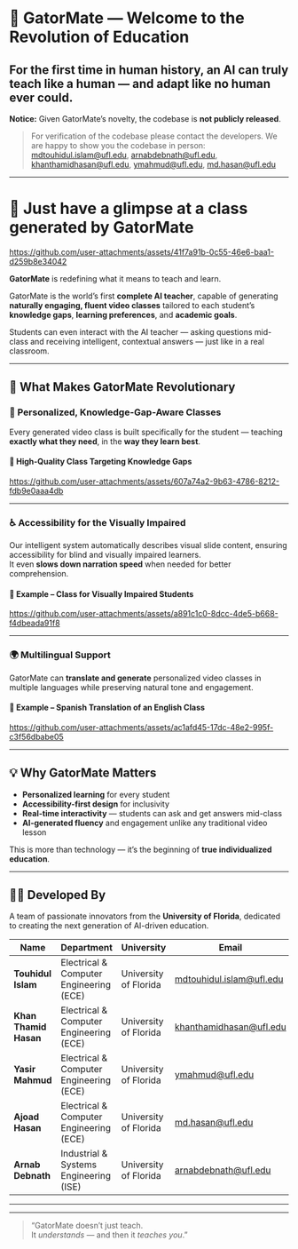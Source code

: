 # 🐊 GatorMate — Welcome to the Revolution of Education
## For the first time in human history, an AI can truly **teach like a human — and adapt like no human ever could**.

**Notice:** Given GatorMate’s novelty, the codebase is **not publicly released**.  
> For verification of the codebase please contact the developers. We are happy to show you the codebase in person:  
> mdtouhidul.islam@ufl.edu, arnabdebnath@ufl.edu, khanthamidhasan@ufl.edu, ymahmud@ufl.edu, md.hasan@ufl.edu
---
# 🎥 Just have a glimpse at a class generated by GatorMate  
https://github.com/user-attachments/assets/41f7a91b-0c55-46e6-baa1-d259b8e34042  

**GatorMate** is redefining what it means to teach and learn.  

GatorMate is the world’s first **complete AI teacher**, capable of generating **naturally engaging, fluent video classes** tailored to each student’s **knowledge gaps**, **learning preferences**, and **academic goals**.

Students can even interact with the AI teacher — asking questions mid-class and receiving intelligent, contextual answers — just like in a real classroom.

---

## 🎯 What Makes GatorMate Revolutionary

### 🧠 Personalized, Knowledge-Gap-Aware Classes  
Every generated video class is built specifically for the student — teaching **exactly what they need**, in the **way they learn best**.

#### 🎥 High-Quality Class Targeting Knowledge Gaps  
https://github.com/user-attachments/assets/607a74a2-9b63-4786-8212-fdb9e0aaa4db  

---

### ♿ Accessibility for the Visually Impaired  
Our intelligent system automatically describes visual slide content, ensuring accessibility for blind and visually impaired learners.  
It even **slows down narration speed** when needed for better comprehension.

#### 🎥 Example – Class for Visually Impaired Students  
https://github.com/user-attachments/assets/a891c1c0-8dcc-4de5-b668-f4dbeada91f8  

---

### 🌍 Multilingual Support  
GatorMate can **translate and generate** personalized video classes in multiple languages while preserving natural tone and engagement.

#### 🎥 Example – Spanish Translation of an English Class  
https://github.com/user-attachments/assets/ac1afd45-17dc-48e2-995f-c3f56dbabe05  

---

## 💡 Why GatorMate Matters

- **Personalized learning** for every student  
- **Accessibility-first design** for inclusivity  
- **Real-time interactivity** — students can ask and get answers mid-class  
- **AI-generated fluency** and engagement unlike any traditional video lesson  

This is more than technology — it’s the beginning of **true individualized education**.

---

## 👩‍💻 Developed By

A team of passionate innovators from the **University of Florida**, dedicated to creating the next generation of AI-driven education.

| Name | Department | University | Email |
|------|-------------|-------------|--------|
| **Touhidul Islam** | Electrical & Computer Engineering (ECE) | University of Florida | [mdtouhidul.islam@ufl.edu](mailto:mdtouhidul.islam@ufl.edu) |
| **Khan Thamid Hasan** | Electrical & Computer Engineering (ECE) | University of Florida | [khanthamidhasan@ufl.edu](mailto:khanthamidhasan@ufl.edu) |
| **Yasir Mahmud** | Electrical & Computer Engineering (ECE) | University of Florida | [ymahmud@ufl.edu](mailto:ymahmud@ufl.edu) |
| **Ajoad Hasan** | Electrical & Computer Engineering (ECE) | University of Florida | [md.hasan@ufl.edu](mailto:md.hasan@ufl.edu) |
| **Arnab Debnath** | Industrial & Systems Engineering (ISE) | University of Florida | [arnabdebnath@ufl.edu](mailto:arnabdebnath@ufl.edu) |

---


---

> “GatorMate doesn’t just teach.  
> It *understands* — and then it *teaches you*.”

